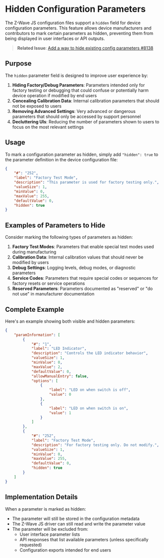# Hidden Configuration Parameters

The Z-Wave JS configuration files support a `hidden` field for device configuration parameters. This feature allows device manufacturers and contributors to mark certain parameters as hidden, preventing them from being displayed in user interfaces or API outputs.

> **Related Issue**: [Add a way to hide existing config parameters #8138](https://github.com/zwave-js/zwave-js/issues/8138)

## Purpose

The `hidden` parameter field is designed to improve user experience by:

1. **Hiding Factory/Debug Parameters**: Parameters intended only for factory testing or debugging that could confuse or potentially harm device operation if modified by end users
2. **Concealing Calibration Data**: Internal calibration parameters that should not be exposed to users
3. **Removing Advanced Settings**: Very advanced or dangerous parameters that should only be accessed by support personnel
4. **Decluttering UIs**: Reducing the number of parameters shown to users to focus on the most relevant settings

## Usage

To mark a configuration parameter as hidden, simply add `"hidden": true` to the parameter definition in the device configuration file:

```json
{
	"#": "252",
	"label": "Factory Test Mode",
	"description": "This parameter is used for factory testing only.",
	"valueSize": 1,
	"minValue": 0,
	"maxValue": 255,
	"defaultValue": 0,
	"hidden": true
}
```

## Examples of Parameters to Hide

Consider marking the following types of parameters as hidden:

1. **Factory Test Modes**: Parameters that enable special test modes used during manufacturing
2. **Calibration Data**: Internal calibration values that should never be modified by users
3. **Debug Settings**: Logging levels, debug modes, or diagnostic parameters
4. **Service Codes**: Parameters that require special codes or sequences for factory resets or service operations
5. **Reserved Parameters**: Parameters documented as "reserved" or "do not use" in manufacturer documentation

## Complete Example

Here's an example showing both visible and hidden parameters:

```json
{
	"paramInformation": [
		{
			"#": "1",
			"label": "LED Indicator",
			"description": "Controls the LED indicator behavior",
			"valueSize": 1,
			"minValue": 0,
			"maxValue": 2,
			"defaultValue": 0,
			"allowManualEntry": false,
			"options": [
				{
					"label": "LED on when switch is off",
					"value": 0
				},
				{
					"label": "LED on when switch is on",
					"value": 1
				}
			]
		},
		{
			"#": "252",
			"label": "Factory Test Mode",
			"description": "For factory testing only. Do not modify.",
			"valueSize": 1,
			"minValue": 0,
			"maxValue": 255,
			"defaultValue": 0,
			"hidden": true
		}
	]
}
```

## Implementation Details

When a parameter is marked as hidden:

- The parameter will still be stored in the configuration metadata
- The Z-Wave JS driver can still read and write the parameter value
- The parameter will be excluded from:
  - User interface parameter lists
  - API responses that list available parameters (unless specifically requested)
  - Configuration exports intended for end users

